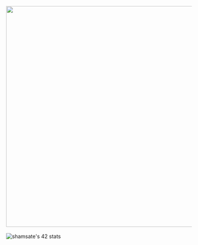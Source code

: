 
<div align="center">
<img src="https://rishavanand.github.io/static/images/greetings.gif" align="center" height="" width="600" />
</div>
<br/<a href="https://github.com/oakoudad/badge42"><img src="https://badge.mediaplus.ma/greenbinary/shamsate" alt="shamsate's 42 stats" /></a>
  


